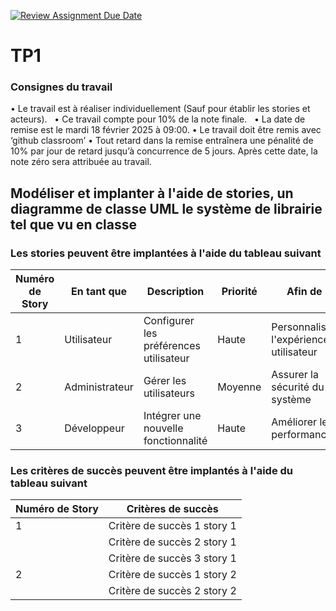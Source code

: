 [![Review Assignment Due Date](https://classroom.github.com/assets/deadline-readme-button-22041afd0340ce965d47ae6ef1cefeee28c7c493a6346c4f15d667ab976d596c.svg)](https://classroom.github.com/a/grK5YhEv)
# TP1 

### Consignes du travail

•	Le travail est à réaliser individuellement (Sauf pour établir les stories et acteurs).  
•	Ce travail compte pour 10% de la note finale.  
•	La date de remise est le mardi 18 février 2025 à 09:00.
•	Le travail doit être remis avec ‘github classroom’
•	Tout retard dans la remise entraînera une pénalité de 10% par jour de retard jusqu’à concurrence de 5 jours. Après cette date, la note zéro sera attribuée au travail.  


## Modéliser et implanter à l'aide de stories, un diagramme de classe UML le système de librairie tel que vu en classe 

### Les stories peuvent être implantées à l'aide du tableau suivant

| Numéro de Story | En tant que    | Description                          | Priorité | Afin de                              |
|------------------|----------------|--------------------------------------|----------|--------------------------------------|
| 1                | Utilisateur    | Configurer les préférences utilisateur | Haute    | Personnaliser l'expérience utilisateur |
| 2                | Administrateur | Gérer les utilisateurs                | Moyenne  | Assurer la sécurité du système       |
| 3                | Développeur     | Intégrer une nouvelle fonctionnalité  | Haute    | Améliorer les performances           |

### Les critères de succès peuvent être implantés à l'aide du tableau suivant

| Numéro de Story | Critères de succès|
|------------------|----------------|
| 1                | Critère de succès 1 story 1 |
|                 | Critère de succès 2  story 1|
|                 | Critère de succès 3 story 1|
| 2               | Critère de succès 1 story 2|
|                 | Critère de succès 2 story 2|
